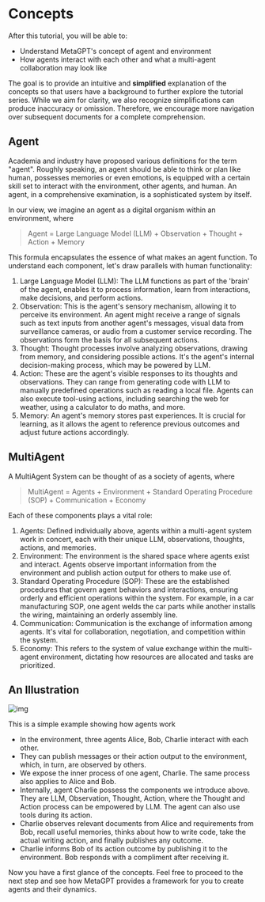 # Concepts
After this tutorial, you will be able to:
- Understand MetaGPT's concept of agent and environment
- How agents interact with each other and what a multi-agent collaboration may look like

The goal is to provide an intuitive and <b>simplified</b> explanation of the concepts so that users have a background to further explore the tutorial series. While we aim for clarity, we also recognize simplifications can produce inaccuracy or omission. Therefore, we encourage more navigation over subsequent documents for a complete comprehension.

## Agent
Academia and industry have proposed various definitions for the term "agent". Roughly speaking, an agent should be able to think or plan like human, possesses memories or even emotions, is equipped with a certain skill set to interact with the environment, other agents, and human. An agent, in a comprehensive examination, is a sophisticated system by itself.

In our view, we imagine an agent as a digital organism within an environment, where

> Agent = Large Language Model (LLM) + Observation + Thought + Action + Memory

This formula encapsulates the essence of what makes an agent function. To understand each component, let's draw parallels with human functionality:

1. Large Language Model (LLM): The LLM functions as part of the 'brain' of the agent, enables it to process information, learn from interactions, make decisions, and perform actions.
2. Observation: This is the agent's sensory mechanism, allowing it to perceive its environment. An agent might receive a range of signals such as text inputs from another agent's messages, visual data from surveillance cameras, or audio from a customer service recording. The observations form the basis for all subsequent actions.
3. Thought: Thought processes involve analyzing observations, drawing from memory, and considering possible actions. It's the agent's internal decision-making process, which may be powered by LLM.
4. Action: These are the agent's visible responses to its thoughts and observations. They can range from generating code with LLM to manually predefined operations such as reading a local file. Agents can also execute tool-using actions, including searching the web for weather, using a calculator to do maths, and more.
5. Memory: An agent's memory stores past experiences. It is crucial for learning, as it allows the agent to reference previous outcomes and adjust future actions accordingly.
## MultiAgent
A MultiAgent System can be thought of as a society of agents, where
> MultiAgent = Agents + Environment + Standard Operating Procedure (SOP) + Communication + Economy

Each of these components plays a vital role:
1. Agents: Defined individually above, agents within a multi-agent system work in concert, each with their unique LLM, observations, thoughts, actions, and memories.
2. Environment: The environment is the shared space where agents exist and interact. Agents observe important information from the environment and publish action output for others to make use of.
3. Standard Operating Procedure (SOP): These are the established procedures that govern agent behaviors and interactions, ensuring orderly and efficient operations within the system. For example, in a car manufacturing SOP, one agent welds the car parts while another installs the wiring, maintaining an orderly assembly line.
4. Communication: Communication is the exchange of information among agents. It's vital for collaboration, negotiation, and competition within the system.
5. Economy: This refers to the system of value exchange within the multi-agent environment, dictating how resources are allocated and tasks are prioritized.

## An Illustration
![img](/image/guide/tutorials/concepts_example.png)

This is a simple example showing how agents work
- In the environment, three agents Alice, Bob, Charlie interact with each other.
- They can publish messages or their action output to the environment, which, in turn, are observed by others.
- We expose the inner process of one agent, Charlie. The same process also applies to Alice and Bob.
- Internally, agent Charlie possess the components we introduce above. They are LLM, Observation, Thought, Action, where the Thought and Action process can be empowered by LLM. The agent can also use tools during its action.
- Charlie observes relevant documents from Alice and requirements from Bob, recall useful memories, thinks about how to write code, take the actual writing action, and finally publishes any outcome.
- Charlie informs Bob of its action outcome by publishing it to the environment. Bob responds with a compliment after receiving it.

Now you have a first glance of the concepts. Feel free to proceed to the next step and see how MetaGPT provides a framework for you to create agents and their dynamics.
